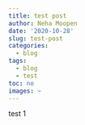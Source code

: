 ```yaml
---
title: test post
author: Neha Moopen
date: '2020-10-28'
slug: test-post
categories:
  - blog
tags:
  - blog
  - test
toc: no
images: ~
---
```


test 1
